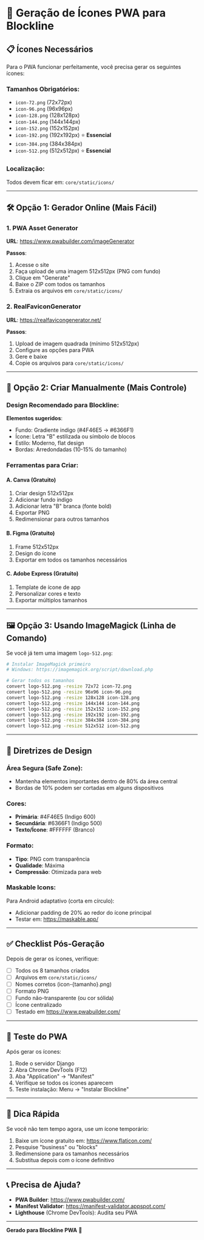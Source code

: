 # 🎨 Geração de Ícones PWA para Blockline

## 📋 Ícones Necessários

Para o PWA funcionar perfeitamente, você precisa gerar os seguintes ícones:

### Tamanhos Obrigatórios:
- `icon-72.png` (72x72px)
- `icon-96.png` (96x96px)
- `icon-128.png` (128x128px)
- `icon-144.png` (144x144px)
- `icon-152.png` (152x152px)
- `icon-192.png` (192x192px) ⭐ **Essencial**
- `icon-384.png` (384x384px)
- `icon-512.png` (512x512px) ⭐ **Essencial**

### Localização:
Todos devem ficar em: `core/static/icons/`

---

## 🛠️ Opção 1: Gerador Online (Mais Fácil)

### 1. PWA Asset Generator
**URL**: https://www.pwabuilder.com/imageGenerator

**Passos**:
1. Acesse o site
2. Faça upload de uma imagem 512x512px (PNG com fundo)
3. Clique em "Generate"
4. Baixe o ZIP com todos os tamanhos
5. Extraia os arquivos em `core/static/icons/`

### 2. RealFaviconGenerator
**URL**: https://realfavicongenerator.net/

**Passos**:
1. Upload de imagem quadrada (mínimo 512x512px)
2. Configure as opções para PWA
3. Gere e baixe
4. Copie os arquivos para `core/static/icons/`

---

## 🎨 Opção 2: Criar Manualmente (Mais Controle)

### Design Recomendado para Blockline:

**Elementos sugeridos**:
- Fundo: Gradiente indigo (#4F46E5 → #6366F1)
- Ícone: Letra "B" estilizada ou símbolo de blocos
- Estilo: Moderno, flat design
- Bordas: Arredondadas (10-15% do tamanho)

### Ferramentas para Criar:

#### A. Canva (Gratuito)
1. Criar design 512x512px
2. Adicionar fundo indigo
3. Adicionar letra "B" branca (fonte bold)
4. Exportar PNG
5. Redimensionar para outros tamanhos

#### B. Figma (Gratuito)
1. Frame 512x512px
2. Design do ícone
3. Exportar em todos os tamanhos necessários

#### C. Adobe Express (Gratuito)
1. Template de ícone de app
2. Personalizar cores e texto
3. Exportar múltiplos tamanhos

---

## 🖼️ Opção 3: Usando ImageMagick (Linha de Comando)

Se você já tem uma imagem `logo-512.png`:

```bash
# Instalar ImageMagick primeiro
# Windows: https://imagemagick.org/script/download.php

# Gerar todos os tamanhos
convert logo-512.png -resize 72x72 icon-72.png
convert logo-512.png -resize 96x96 icon-96.png
convert logo-512.png -resize 128x128 icon-128.png
convert logo-512.png -resize 144x144 icon-144.png
convert logo-512.png -resize 152x152 icon-152.png
convert logo-512.png -resize 192x192 icon-192.png
convert logo-512.png -resize 384x384 icon-384.png
convert logo-512.png -resize 512x512 icon-512.png
```

---

## 🎯 Diretrizes de Design

### Área Segura (Safe Zone):
- Mantenha elementos importantes dentro de 80% da área central
- Bordas de 10% podem ser cortadas em alguns dispositivos

### Cores:
- **Primária**: #4F46E5 (Indigo 600)
- **Secundária**: #6366F1 (Indigo 500)
- **Texto/Ícone**: #FFFFFF (Branco)

### Formato:
- **Tipo**: PNG com transparência
- **Qualidade**: Máxima
- **Compressão**: Otimizada para web

### Maskable Icons:
Para Android adaptativo (corta em círculo):
- Adicionar padding de 20% ao redor do ícone principal
- Testar em: https://maskable.app/

---

## ✅ Checklist Pós-Geração

Depois de gerar os ícones, verifique:

- [ ] Todos os 8 tamanhos criados
- [ ] Arquivos em `core/static/icons/`
- [ ] Nomes corretos (icon-{tamanho}.png)
- [ ] Formato PNG
- [ ] Fundo não-transparente (ou cor sólida)
- [ ] Ícone centralizado
- [ ] Testado em https://www.pwabuilder.com/

---

## 🚀 Teste do PWA

Após gerar os ícones:

1. Rode o servidor Django
2. Abra Chrome DevTools (F12)
3. Aba "Application" → "Manifest"
4. Verifique se todos os ícones aparecem
5. Teste instalação: Menu → "Instalar Blockline"

---

## 🌟 Dica Rápida

Se você não tem tempo agora, use um ícone temporário:

1. Baixe um ícone gratuito em: https://www.flaticon.com/
2. Pesquise "business" ou "blocks"
3. Redimensione para os tamanhos necessários
4. Substitua depois com o ícone definitivo

---

## 📞 Precisa de Ajuda?

- **PWA Builder**: https://www.pwabuilder.com/
- **Manifest Validator**: https://manifest-validator.appspot.com/
- **Lighthouse** (Chrome DevTools): Audita seu PWA

---

**Gerado para Blockline PWA** 🚀
